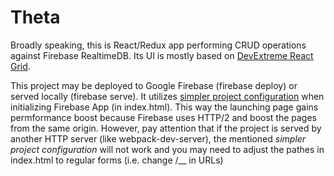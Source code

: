 # Theta 
Broadly speaking, this is React/Redux app performing CRUD operations against Firebase RealtimeDB. Its UI is mostly based on <a href='https://devexpress.github.io/devextreme-reactive/react/grid/' target='_blank'>DevExtreme React Grid</a>.

This project may be deployed to Google Firebase (firebase deploy) or served locally (firebase serve). 
It utilizes <a href='https://firebase.google.com/docs/hosting/reserved-urls?authuser=0#sdk_auto-configuration' target='_blank'> simpler project configuration</a> when initializing Firebase App (in index.html). This way the launching page gains permformance boost because Firebase uses HTTP/2 and boost the pages from the same origin.
However, pay attention that if the project is served by another HTTP server (like webpack-dev-server), the mentioned <i>simpler project configuration</i> will not work and you may need to adjust the pathes in index.html to regular forms (i.e. change /__ in URLs)

